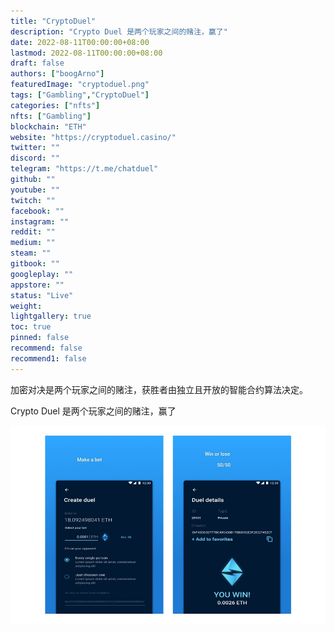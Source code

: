 ```yaml
---
title: "CryptoDuel"
description: "Crypto Duel 是两个玩家之间的赌注，赢了"
date: 2022-08-11T00:00:00+08:00
lastmod: 2022-08-11T00:00:00+08:00
draft: false
authors: ["boogArno"]
featuredImage: "cryptoduel.png"
tags: ["Gambling","CryptoDuel"]
categories: ["nfts"]
nfts: ["Gambling"]
blockchain: "ETH"
website: "https://cryptoduel.casino/"
twitter: ""
discord: ""
telegram: "https://t.me/chatduel"
github: ""
youtube: ""
twitch: ""
facebook: ""
instagram: ""
reddit: ""
medium: ""
steam: ""
gitbook: ""
googleplay: ""
appstore: ""
status: "Live"
weight: 
lightgallery: true
toc: true
pinned: false
recommend: false
recommend1: false
---
```

加密对决是两个玩家之间的赌注，获胜者由独立且开放的智能合约算法决定。

Crypto Duel 是两个玩家之间的赌注，赢了

![cryptoduel-dapp-gambling-eth-image2_11e5b0f922cdb8ab034d08665c8d98cd](cryptoduel-dapp-gambling-eth-image2_11e5b0f922cdb8ab034d08665c8d98cd.png)

